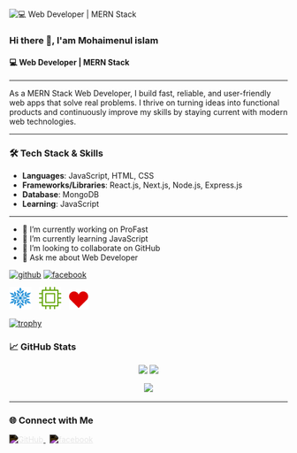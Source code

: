![💻 Web Developer | MERN Stack](https://i.ibb.co/B2ChVpzr/Facebook-Cover-Code-your-future-with-passion.jpg)

### Hi there 👋, I'am Mohaimenul islam

#### 💻 Web Developer | MERN Stack

---

As a MERN Stack Web Developer, I build fast, reliable, and user-friendly web apps that solve real problems. I thrive on turning ideas into functional products and continuously improve my skills by staying current with modern web technologies.

---

### 🛠️ Tech Stack & Skills

- **Languages**: JavaScript, HTML, CSS  
- **Frameworks/Libraries**: React.js, Next.js, Node.js, Express.js  
- **Database**: MongoDB  
- **Learning**: JavaScript 

---
 
- 🔭 I’m currently working on ProFast 
- 🌱 I’m currently learning JavaScript 
- 👯 I’m looking to collaborate on GitHub 
- 💬 Ask me about Web Developer 


[<img src='https://cdn.jsdelivr.net/npm/simple-icons@3.0.1/icons/github.svg' alt='github' height='40'>](https://github.com/mdsheikhmohaimenulislam)  [<img src='https://cdn.jsdelivr.net/npm/simple-icons@3.0.1/icons/facebook.svg' alt='facebook' height='40'>](https://www.facebook.com/https://www.facebook.com/)  

<a href='https://archiveprogram.github.com/'><img src='https://raw.githubusercontent.com/acervenky/animated-github-badges/master/assets/acbadge.gif' width='40' height='40'></a> <a href='https://docs.github.com/en/developers'><img src='https://raw.githubusercontent.com/acervenky/animated-github-badges/master/assets/devbadge.gif' width='40' height='40'></a> <a href='https://docs.github.com/en/github/supporting-the-open-source-community-with-github-sponsors'><img src='https://raw.githubusercontent.com/acervenky/animated-github-badges/master/assets/sponsorbadge.gif' width='35' height='35'></a> 

[![trophy](https://github-profile-trophy.vercel.app/?username=mdsheikhmohaimenulislam)](https://github.com/ryo-ma/github-profile-trophy)



### 📈 GitHub Stats

<p align="center">
  <img src="https://github-readme-stats.vercel.app/api?username=Habibullah-KH&show_icons=true&hide_border=true&theme=transparent" height="180" />
  <img src="https://github-readme-stats.vercel.app/api/top-langs/?username=Habibullah-KH&layout=compact&hide_border=true&theme=transparent" height="180" />
</p>

<p align="center">
  <img src="https://streak-stats.demolab.com/?user=Habibullah-KH&hide_border=true&theme=transparent" />
</p>

---


### 🌐 Connect with Me

<p>
  <a href="https://github.com/mdsheikhmohaimenulislam" target="_blank">
    <img 
      src="https://cdn.jsdelivr.net/npm/simple-icons@3.0.1/icons/github.svg" 
      alt="GitHub" 
      height="30" 
      style="filter: invert(1);"
    />
  </a>
  &nbsp;
  <a href="https://www.facebook.com/" target="_blank">
    <img 
      src="https://cdn.jsdelivr.net/npm/simple-icons@3.0.1/icons/facebook.svg" 
      alt="facebook" 
      height="30" 
      style="filter: invert(1);"
    />
  </a>
</p>


